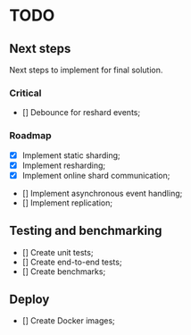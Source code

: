 # TODO

## Next steps
Next steps to implement for final solution.

### Critical
* [] Debounce for reshard events;

### Roadmap
* [x] Implement static sharding;
* [x] Implement resharding;
* [x] Implement online shard communication;
* [] Implement asynchronous event handling;
* [] Implement replication;

## Testing and benchmarking
* [] Create unit tests;
* [] Create end-to-end tests;
* [] Create benchmarks;
## Deploy
* [] Create Docker images;
